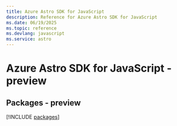 ```yaml
---
title: Azure Astro SDK for JavaScript
description: Reference for Azure Astro SDK for JavaScript
ms.date: 06/19/2025
ms.topic: reference
ms.devlang: javascript
ms.service: astro
---
```

# Azure Astro SDK for JavaScript - preview
## Packages - preview
[!INCLUDE [packages](astro-index.md)]